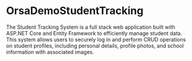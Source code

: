 # OrsaDemoStudentTracking
The Student Tracking System is a full stack web application built with ASP.NET Core and Entity Framework to efficiently manage student data. This system allows users to securely log in and perform CRUD operations on student profiles, including personal details, profile photos, and school information with associated images.
